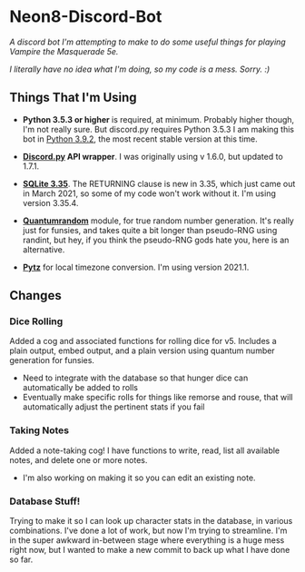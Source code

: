 # Neon8-Discord-Bot
*A discord bot I'm attempting to make to do some useful things for playing Vampire the Masquerade 5e.*

*I literally have no idea what I'm doing, so my code is a mess. Sorry. :)*
&nbsp;  
## Things That I'm Using
* **Python 3.5.3 or higher** is required, at minimum. Probably higher though, I'm not really sure. But discord.py requires Python 3.5.3 I am making this bot in [Python 3.9.2](https://www.python.org/downloads/release/python-392/), the most recent stable version at this time.

* **[Discord.py](https://github.com/Rapptz/discord.py) API wrapper**. I was originally using v 1.6.0, but updated to 1.7.1.

* **[SQLite 3.35](https://www.sqlite.org/download.html)**. The RETURNING clause is new in 3.35, which just came out in March 2021, so some of my code won't work without it. I'm using version 3.35.4.

* **[Quantumrandom](https://pypi.org/project/quantumrandom/)** module, for true random number generation. It's really just for funsies, and takes quite a bit longer than pseudo-RNG using randint, but hey, if you think the pseudo-RNG gods hate you, here is an alternative.

* **[Pytz](https://pypi.org/project/pytz/)** for local timezone conversion. I'm using version 2021.1.
&nbsp;  
## Changes

### Dice Rolling
Added a cog and associated functions for rolling dice for v5. Includes a plain output, embed output, and a plain version using quantum number generation for funsies.
* Need to integrate with the database so that hunger dice can automatically be added to rolls
* Eventually make specific rolls for things like remorse and rouse, that will automatically adjust the pertinent stats if you fail

### Taking Notes
Added a note-taking cog! I have functions to write, read, list all available notes, and delete one or more notes.
* I'm also working on making it so you can edit an existing note.

### Database Stuff!
Trying to make it so I can look up character stats in the database, in various combinations. I've done a lot of work, but now I'm trying to streamline. I'm in the super awkward in-between stage where everything is a huge mess right now, but I wanted to make a new commit to back up what I have done so far.